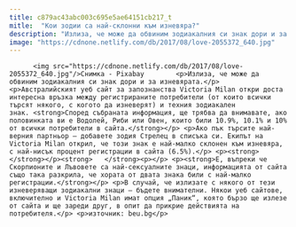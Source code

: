 ```yaml
---
title: c879ac43abc003c695e5ae64151cb217_t
mitle:  "Кои зодии са най-склонни към изневяра?"
description: "Излиза, че може да обвиним зодиакалния си знак дори и за изневярата. Австралийският уеб сайт за запознанства Victoria Milan откри доста интересна връзка между регистрираните потребители (от които всички търсят някого, с когото да изневерят) и техния зодиакален знак. Според събраната информация, ще трябва да внимавате, ако половинката ви е Водолей, Риби или Овен, които били …"
image: "https://cdnone.netlify.com/db/2017/08/love-2055372_640.jpg"
---
```


          <img src="https://cdnone.netlify.com/db/2017/08/love-2055372_640.jpg"/>Снимка - Pixabay        <p>Излиза, че може да обвиним зодиакалния си знак дори и за изневярата.</p> <p>Австралийският уеб сайт за запознанства Victoria Milan откри доста интересна връзка между регистрираните потребители (от които всички търсят някого, с когото да изневерят) и техния зодиакален знак. <strong>Според събраната информация, ще трябва да внимавате, ако половинката ви е Водолей, Риби или Овен, които били 10.9%, 10.1% и 10% от всички потребители в сайта.</strong></p> <p>Ако пък търсите най-верния партньор – добавете зодия Стрелец в списъка си. Екипът на Victoria Milan открил, че този знак е най-малко склонен към изневяра, с най-нисък процент регистрации в сайта (6.5%).</p> <p><strong></strong></p><strong>   </strong><p></p> <p><strong>Е, въпреки че Скорпионите и Лъвовете са най-сексуалните знаци, информацията от сайта също така разкрила, че хората от двата знака били с най-малко регистрации.</strong></p> <p>В случай, че излизате с някого от тези изневеряващи зодиакални знаци – бъдете внимателни. Някои уеб сайтове, включително и Victoria Milan имат опция „Паник“, която бързо ще излезе от сайта и ще зареди друг, в опит да прикрие действията на потребителя.</p> <p>източник: beu.bg</p>        